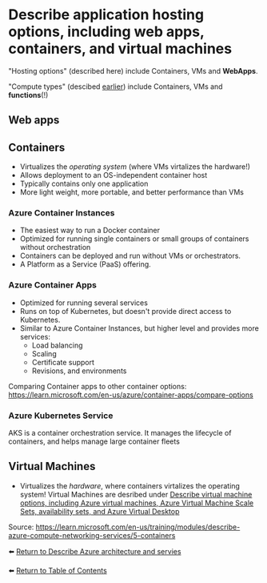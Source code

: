# Describe application hosting options, including web apps, containers, and virtual machines

"Hosting options" (described here) include Containers, VMs and **WebApps**.

"Compute types" (descibed [earlier](21-Compare-compute-types-including-containers-virtual-machines-and-functions.md)) include Containers, VMs and **functions**(!)

## Web apps
<TODO>

## Containers
* Virtualizes the _operating system_ (where VMs virtalizes the hardware!)
* Allows deployment to an OS-independent container host
* Typically contains only one application
* More light weight, more portable, and better performance than VMs

### Azure Container Instances
* The easiest way to run a Docker container
* Optimized for running single containers or small groups of containers without orchestration
* Containers can be deployed and run without VMs or orchestrators.
* A Platform as a Service (PaaS) offering.

### Azure Container Apps
* Optimized for running several services
* Runs on top of Kubernetes, but doesn't provide direct access to Kubernetes.
* Similar to Azure Container Instances, but higher level and provides more services:
   * Load balancing
   * Scaling
   * Certificate support
   * Revisions, and environments

Comparing Container apps to other container options: https://learn.microsoft.com/en-us/azure/container-apps/compare-options

### Azure Kubernetes Service
AKS is a container orchestration service. It manages the lifecycle of containers, and helps manage large container fleets

## Virtual Machines
* Virtualizes the _hardware_, where containers virtalizes the operating system!
Virtual Machines are desribed under [Describe virtual machine options, including Azure virtual machines, Azure Virtual Machine Scale Sets, availability sets, and Azure Virtual Desktop](22-Describe-virtual-machine-options-including-Azure-virtual-machines-Azure-Virtual-Machine-Scale-Sets-availability-sets-and-Azure-Virtual-Desktop.md)

Source: https://learn.microsoft.com/en-us/training/modules/describe-azure-compute-networking-services/5-containers

⬅️ [Return to Describe Azure architecture and servies](README.md)

⬅️ [Return to Table of Contents](../README.md)